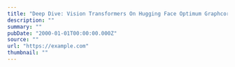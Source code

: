 ```yaml
---
title: "Deep Dive: Vision Transformers On Hugging Face Optimum Graphcore"
description: ""
summary: ""
pubDate: "2000-01-01T00:00:00.000Z"
source: ""
url: "https://example.com"
thumbnail: ""
---
```



